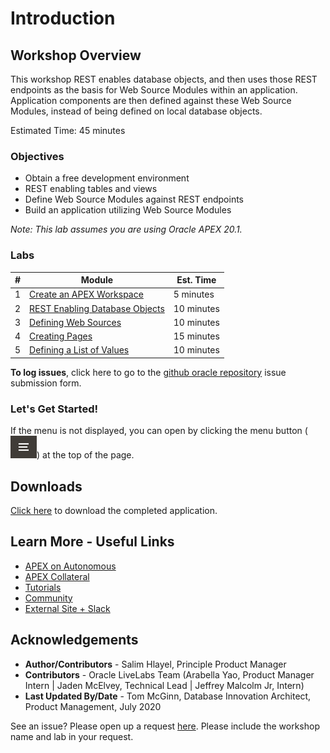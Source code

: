 # Introduction

## Workshop Overview
This workshop REST enables database objects, and then uses those REST endpoints as the basis for Web Source Modules within an application. Application components are then defined against these Web Source Modules, instead of being defined on local database objects.

Estimated Time: 45 minutes

### Objectives

* Obtain a free development environment
* REST enabling tables and views
* Define Web Source Modules against REST endpoints
* Build an application utilizing Web Source Modules

*Note: This lab assumes you are using Oracle APEX 20.1.*

### Labs

| # | Module | Est. Time |
| --- | --- | --- |
| 1 | [Create an APEX Workspace](?lab=lab-1-create-apex-workspace) | 5 minutes |
| 2 | [REST Enabling Database Objects](?lab=lab-2-rest-enabling-database-objects) | 10 minutes |
| 3 | [Defining Web Sources](?lab=lab-3-defining-web-sources) | 10 minutes |
| 4 | [Creating Pages](?lab=lab-4-creating-pages) | 15 minutes |
| 5 | [Defining a List of Values](?lab=lab-5-defining-list-values) | 10 minutes |

**To log issues**, click here to go to the [github oracle repository](https://github.com/oracle/learning-library/issues/new) issue submission form.

### **Let's Get Started!**

If the menu is not displayed, you can open by clicking the menu button (![Menu icon](./images/menu-button.png)) at the top of the page.

## Downloads

[Click here](files/restwebsource-app.sql) to download the completed application.

## Learn More - Useful Links

- [APEX on Autonomous](https://apex.oracle.com/autonomous)
- [APEX Collateral](https://apex.oracle.com)
- [Tutorials](https://apex.oracle.com/en/learn/tutorials)
- [Community](https://apex.oracle.com/community)
- [External Site + Slack](http://apex.world)

## Acknowledgements

 - **Author/Contributors** -  Salim Hlayel, Principle Product Manager
 - **Contributors** - Oracle LiveLabs Team (Arabella Yao, Product Manager Intern | Jaden McElvey, Technical Lead | Jeffrey Malcolm Jr, Intern)
 - **Last Updated By/Date** - Tom McGinn, Database Innovation Architect, Product Management, July 2020

See an issue? Please open up a request [here](https://github.com/oracle/learning-library/issues). Please include the workshop name and lab in your request.

